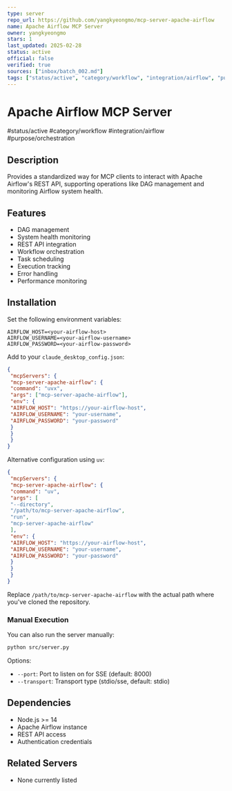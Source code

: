 ```yaml
--- 
type: server
repo_url: https://github.com/yangkyeongmo/mcp-server-apache-airflow
name: Apache Airflow MCP Server
owner: yangkyeongmo
stars: 1
last_updated: 2025-02-28
status: active
official: false
verified: true
sources: ["inbox/batch_002.md"]
tags: ["status/active", "category/workflow", "integration/airflow", "purpose/orchestration"]
---
```


# Apache Airflow MCP Server

#status/active #category/workflow #integration/airflow #purpose/orchestration

## Description

Provides a standardized way for MCP clients to interact with Apache Airflow's REST API, supporting operations like DAG management and monitoring Airflow system health.

## Features

- DAG management
- System health monitoring
- REST API integration
- Workflow orchestration
- Task scheduling
- Execution tracking
- Error handling
- Performance monitoring

## Installation

Set the following environment variables:

```
AIRFLOW_HOST=<your-airflow-host>
AIRFLOW_USERNAME=<your-airflow-username>
AIRFLOW_PASSWORD=<your-airflow-password>
```

Add to your `claude_desktop_config.json`:

```json
{
 "mcpServers": {
 "mcp-server-apache-airflow": {
 "command": "uvx",
 "args": ["mcp-server-apache-airflow"],
 "env": {
 "AIRFLOW_HOST": "https://your-airflow-host",
 "AIRFLOW_USERNAME": "your-username",
 "AIRFLOW_PASSWORD": "your-password"
 }
 }
 }
}
```

Alternative configuration using `uv`:

```json
{
 "mcpServers": {
 "mcp-server-apache-airflow": {
 "command": "uv",
 "args": [
 "--directory",
 "/path/to/mcp-server-apache-airflow",
 "run",
 "mcp-server-apache-airflow"
 ],
 "env": {
 "AIRFLOW_HOST": "https://your-airflow-host",
 "AIRFLOW_USERNAME": "your-username",
 "AIRFLOW_PASSWORD": "your-password"
 }
 }
 }
}
```

Replace `/path/to/mcp-server-apache-airflow` with the actual path where you've cloned the repository.

### Manual Execution

You can also run the server manually:

```bash
python src/server.py
```

Options:

*   `--port`: Port to listen on for SSE (default: 8000)
*   `--transport`: Transport type (stdio/sse, default: stdio)

## Dependencies

- Node.js >= 14
- Apache Airflow instance
- REST API access
- Authentication credentials

## Related Servers

- None currently listed